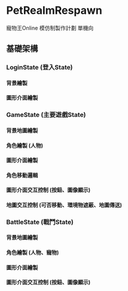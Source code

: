 # PetRealmRespawn
寵物王Online 模仿制製作計劃 單機向

## 基礎架構

### LoginState (登入State)
#### 背景繪製
#### 圖形介面繪製

### GameState (主要遊戲State)
#### 背景地圖繪製
#### 角色繪製 (人物)
#### 圖形介面繪製
#### 角色移動邏輯
#### 圖形介面交互控制 (按鈕、圖像顯示)
#### 地圖交互控制 (可否移動、環境物遮蔽、地圖傳送)

### BattleState (戰鬥State)
#### 背景地圖繪製
#### 角色繪製 (人物、寵物)
#### 圖形介面繪製
#### 圖形介面交互控制 (按鈕、圖像顯示)
